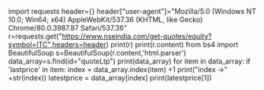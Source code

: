 import requests
header={}
header["user-agent"]="Mozilla/5.0 (Windows NT 10.0; Win64; x64) AppleWebKit/537.36 (KHTML, like Gecko) Chrome/80.0.3987.87 Safari/537.36"
r=requests.get("https://www.nseindia.com/get-quotes/equity?symbol=ITC",headers=header)
print(r)
print(r.content)
from bs4 import BeautifulSoup
s=BeautifulSoup(r.content,'html.parser')
data_array=s.find(id="quoteLtp")
print(data_array)
for item in data_array:
    if  'lastprice' in item:
        index = data_array.index(item) +1
        print("index ->" +str(index))
        latestprice = data_array[index]
        print(latestprice[1])
